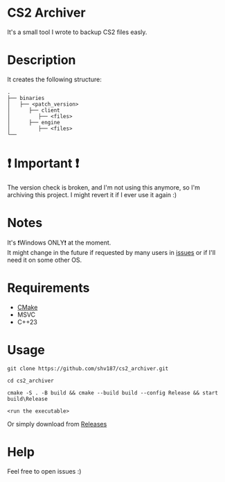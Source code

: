 # CS2 Archiver
It's a small tool I wrote to backup CS2 files easly.

# Description
It creates the following structure:
```
.
├── binaries
│   ├── <patch_version> 
│      ├── client
│         ├── <files>
│      ├── engine
│         ├── <files>
└──
```

# ❗ Important ❗
The version check is broken, and I'm not using this anymore, so I'm archiving this project. I might revert it if I ever use it again :)

# Notes
It's ❗Windows ONLY❗ at the moment.\
It might change in the future if requested by many users in [issues](https://github.com/shv187/cs2_archiver/issues) or if I'll need it on some other OS.

# Requirements
* [CMake](https://cmake.org/)
* MSVC
* C++23

# Usage
```
git clone https://github.com/shv187/cs2_archiver.git
```
```
cd cs2_archiver
```
```
cmake -S . -B build && cmake --build build --config Release && start build\Release
```
```
<run the executable>
```
Or simply download from [Releases](https://github.com/shv187/cs2_archiver/releases)

# Help 
Feel free to open issues :)
